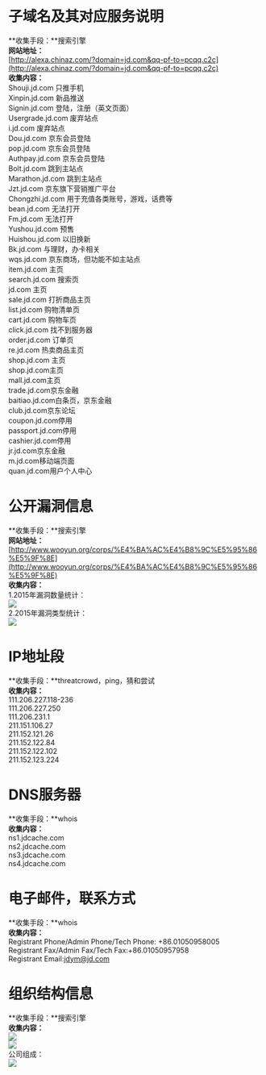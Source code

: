 # 子域名及其对应服务说明 #
**收集手段：**搜索引擎  
**网站地址：**  
[http://alexa.chinaz.com/?domain=jd.com&qq-pf-to=pcqq.c2c](http://alexa.chinaz.com/?domain=jd.com&qq-pf-to=pcqq.c2c)  
**收集内容：**  
Shouji.jd.com    只推手机  
Xinpin.jd.com    新品推送  
Signin.jd.com    登陆，注册（英文页面）  
Usergrade.jd.com 废弃站点  
i.jd.com         废弃站点  
Dou.jd.com       京东会员登陆  
pop.jd.com       京东会员登陆  
Authpay.jd.com   京东会员登陆  
Bolt.jd.com      跳到主站点  
Marathon.jd.com  跳到主站点  
Jzt.jd.com       京东旗下营销推广平台  
Chongzhi.jd.com  用于充值各类账号，游戏，话费等  
bean.jd.com      无法打开  
Fm.jd.com        无法打开   
Yushou.jd.com    预售  
Huishou.jd.com   以旧换新  
Bk.jd.com        与理财，办卡相关  
wqs.jd.com       京东商场，但功能不如主站点  
item.jd.com 主页  
search.jd.com 搜索页  
jd.com 主页  
sale.jd.com 打折商品主页  
list.jd.com 购物清单页  
cart.jd.com 购物车页  
click.jd.com 找不到服务器  
order.jd.com 订单页  
re.jd.com 热卖商品主页  
shop.jd.com 主页  
shop.jd.com主页  
mall.jd.com主页  
trade.jd.com京东金融  
baitiao.jd.com白条页，京东金融  
club.jd.com京东论坛  
coupon.jd.com停用  
passport.jd.com停用  
cashier.jd.com停用  
jr.jd.com京东金融  
m.jd.com移动端页面  
quan.jd.com用户个人中心  
# 公开漏洞信息 #
**收集手段：**搜索引擎  
**网站地址：**  
[http://www.wooyun.org/corps/%E4%BA%AC%E4%B8%9C%E5%95%86%E5%9F%8E](http://www.wooyun.org/corps/%E4%BA%AC%E4%B8%9C%E5%95%86%E5%9F%8E)  
**收集内容：**  
1.2015年漏洞数量统计：    
![](http://i.imgur.com/RAlrA9c.png)  
2.2015年漏洞类型统计：  
![](http://i.imgur.com/V7tY2I9.png)  
# IP地址段  
**收集手段：**threatcrowd，ping，猜和尝试   
**收集内容：**  
111.206.227.118-236     
111.206.227.250    
111.206.231.1  
211.151.106.27  
211.152.121.26  
211.152.122.84  
211.152.122.102  
211.152.123.224  
# DNS服务器 #
**收集手段：**whois  
**收集内容：**   
ns1.jdcache.com  
ns2.jdcache.com  
ns3.jdcache.com  
ns4.jdcache.com  
# 电子邮件，联系方式 #
**收集手段：**whois  
**收集内容：**  
Registrant Phone/Admin Phone/Tech Phone: +86.01050958005  
Registrant Fax/Admin Fax/Tech Fax:+86.01050957958  
Registrant Email:jdym@jd.com  
# 组织结构信息 #
**收集手段：**搜索引擎  
**收集内容：**  
![](http://i.imgur.com/mLgynPY.jpg)  
![](http://i.imgur.com/3d6YBp1.jpg)  
公司组成：  
![](http://i.imgur.com/wKV5tZN.jpg)
